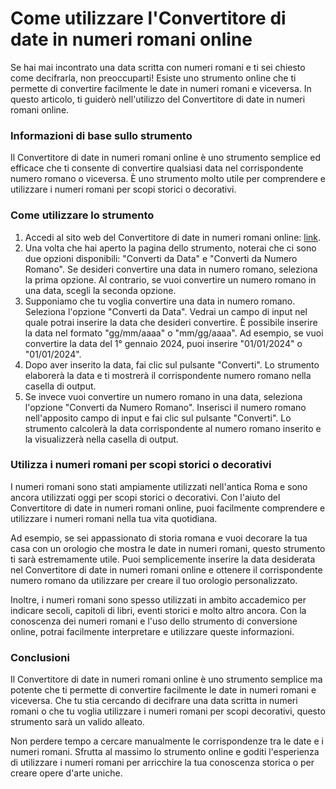 Come utilizzare l'Convertitore di date in numeri romani online
==============================================================

Se hai mai incontrato una data scritta con numeri romani e ti sei chiesto come decifrarla, non preoccuparti! Esiste uno strumento online che ti permette di convertire facilmente le date in numeri romani e viceversa. In questo articolo, ti guiderò nell'utilizzo del Convertitore di date in numeri romani online.

### Informazioni di base sullo strumento

Il Convertitore di date in numeri romani online è uno strumento semplice ed efficace che ti consente di convertire qualsiasi data nel corrispondente numero romano o viceversa. È uno strumento molto utile per comprendere e utilizzare i numeri romani per scopi storici o decorativi.

### Come utilizzare lo strumento

1. Accedi al sito web del Convertitore di date in numeri romani online: [link](https://www.onlinecalculatorsfree.com/it/convert/date-to-roman-numerals.html).
2. Una volta che hai aperto la pagina dello strumento, noterai che ci sono due opzioni disponibili: "Converti da Data" e "Converti da Numero Romano". Se desideri convertire una data in numero romano, seleziona la prima opzione. Al contrario, se vuoi convertire un numero romano in una data, scegli la seconda opzione.
3. Supponiamo che tu voglia convertire una data in numero romano. Seleziona l'opzione "Converti da Data". Vedrai un campo di input nel quale potrai inserire la data che desideri convertire. È possibile inserire la data nel formato "gg/mm/aaaa" o "mm/gg/aaaa". Ad esempio, se vuoi convertire la data del 1° gennaio 2024, puoi inserire "01/01/2024" o "01/01/2024".
4. Dopo aver inserito la data, fai clic sul pulsante "Converti". Lo strumento elaborerà la data e ti mostrerà il corrispondente numero romano nella casella di output.
5. Se invece vuoi convertire un numero romano in una data, seleziona l'opzione "Converti da Numero Romano". Inserisci il numero romano nell'apposito campo di input e fai clic sul pulsante "Converti". Lo strumento calcolerà la data corrispondente al numero romano inserito e la visualizzerà nella casella di output.

### Utilizza i numeri romani per scopi storici o decorativi

I numeri romani sono stati ampiamente utilizzati nell'antica Roma e sono ancora utilizzati oggi per scopi storici o decorativi. Con l'aiuto del Convertitore di date in numeri romani online, puoi facilmente comprendere e utilizzare i numeri romani nella tua vita quotidiana.

Ad esempio, se sei appassionato di storia romana e vuoi decorare la tua casa con un orologio che mostra le date in numeri romani, questo strumento ti sarà estremamente utile. Puoi semplicemente inserire la data desiderata nel Convertitore di date in numeri romani online e ottenere il corrispondente numero romano da utilizzare per creare il tuo orologio personalizzato.

Inoltre, i numeri romani sono spesso utilizzati in ambito accademico per indicare secoli, capitoli di libri, eventi storici e molto altro ancora. Con la conoscenza dei numeri romani e l'uso dello strumento di conversione online, potrai facilmente interpretare e utilizzare queste informazioni.

### Conclusioni

Il Convertitore di date in numeri romani online è uno strumento semplice ma potente che ti permette di convertire facilmente le date in numeri romani e viceversa. Che tu stia cercando di decifrare una data scritta in numeri romani o che tu voglia utilizzare i numeri romani per scopi decorativi, questo strumento sarà un valido alleato.

Non perdere tempo a cercare manualmente le corrispondenze tra le date e i numeri romani. Sfrutta al massimo lo strumento online e goditi l'esperienza di utilizzare i numeri romani per arricchire la tua conoscenza storica o per creare opere d'arte uniche.